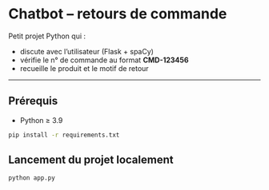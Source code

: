 # Chatbot – retours de commande

Petit projet Python qui :

* discute avec l’utilisateur (Flask + spaCy)
* vérifie le n° de commande au format **CMD-123456**
* recueille le produit et le motif de retour

---

## Prérequis

* Python ≥ 3.9  

```bash
pip install -r requirements.txt
```

## Lancement du projet localement
```bash
python app.py
```
